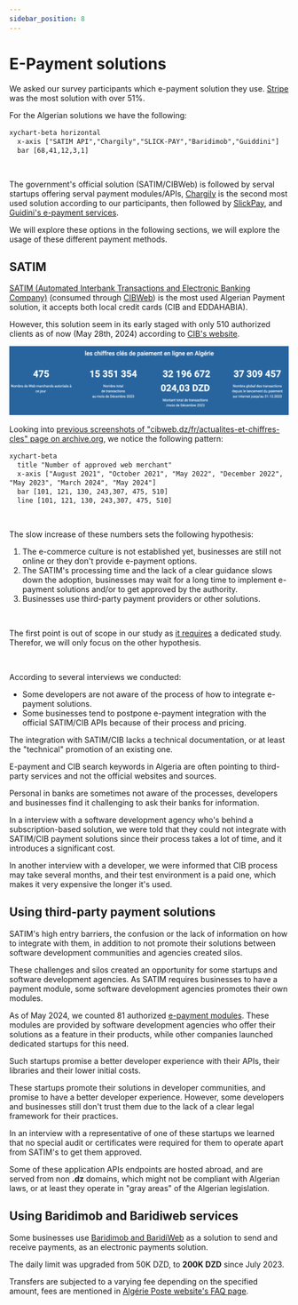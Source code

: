 ```yaml
---
sidebar_position: 8
---
```


# E-Payment solutions

We asked our survey participants which e-payment solution they use. [Stripe](https://stripe.com/en-de) was the most solution with over 51%.

For the Algerian solutions we have the following:

```mermaid
xychart-beta horizontal
  x-axis ["SATIM API","Chargily","SLICK-PAY","Baridimob","Guiddini"]
  bar [68,41,12,3,1]
```

<br/>

The government's official solution (SATIM/CIBWeb) is followed by serval startups offering serval payment modules/APIs, [Chargily](https://chargily.com/) is the second most used solution according to our participants, then followed by [SlickPay](https://www.slick-pay.com/), and [Guidini's e-payment services](https://guiddini.com.dz/e-paiement-en-algerie/). 

We will explore these options in the following sections, we will explore the usage of these different payment methods.

## SATIM

[SATIM (Automated Interbank Transactions and Electronic Banking Company)](https://www.satim.dz/) (consumed through [CIBWeb](https://www.cibweb.dz/fr/)) is the most used Algerian Payment solution, it accepts both local credit cards (CIB and EDDAHABIA).

However, this solution seem in its early staged with only 510 authorized clients as of now (May 28th, 2024) according to [CIB's website](https://www.cibweb.dz/fr/actualites-et-chiffres-cles).

![CIB WEB Data](/img/stats/cib-web-data.png)

Looking into [previous screenshots of "cibweb.dz/fr/actualites-et-chiffres-cles" page on archive.org](https://web.archive.org/web/20240000000000*/https://cibweb.dz/fr/actualites-et-chiffres-cles), we notice the following pattern:

```mermaid
xychart-beta
  title "Number of approved web merchant"
  x-axis ["August 2021", "October 2021", "May 2022", "December 2022", "May 2023", "March 2024", "May 2024"]
  bar [101, 121, 130, 243,307, 475, 510]
  line [101, 121, 130, 243,307, 475, 510]
```

<br/>

The slow increase of these numbers sets the following hypothesis:

1. The e-commerce culture is not established yet, businesses are still not online or they don't provide e-payment options.
2. The SATIM's processing time and the lack of a clear guidance slows down the adoption, businesses may wait for a long time to implement e-payment solutions and/or to get approved by the authority.
3. Businesses use third-party payment providers or other solutions.

<br/>

The first point is out of scope in our study as [it requires](/docs/closing#e-commerce) a dedicated study. Therefor, we will only focus on the other hypothesis.

<br/>

According to several interviews we conducted:

- Some developers are not aware of the process of how to integrate e-payment solutions.
- Some businesses tend to postpone e-payment integration with the official SATIM/CIB APIs because of their process and pricing.

The integration with SATIM/CIB lacks a technical documentation, or at least the "technical" promotion of an existing one.

E-payment and CIB search keywords in Algeria are often pointing to third-party services and not the official websites and sources.

Personal in banks are sometimes not aware of the processes, developers and businesses find it challenging to ask their banks for information.

In a interview with a software development agency who's behind a subscription-based solution, we were told that they could not integrate with SATIM/CIB payment solutions since their process takes a lot of time, and it introduces a significant cost.

In another interview with a developer, we were informed that CIB process may take several months, and their test environment is a paid one, which makes it very expensive the longer it's used.

## Using third-party payment solutions

SATIM's high entry barriers, the confusion or the lack of information on how to integrate with them, in addition to not promote their solutions between software development communities and agencies created silos.

These challenges and silos created an opportunity for some startups and software development agencies. As SATIM requires businesses to have a payment module, some software development agencies promotes their own modules.

As of May 2024, we counted 81 authorized [e-payment modules](https://www.cibweb.dz/fr/modules-autorise/). These modules are provided by software development agencies who offer their solutions as a feature in their products, while other companies launched dedicated startups for this need.

Such startups promise a better developer experience with their APIs, their libraries and their lower initial costs.

These startups promote their solutions in developer communities, and promise to have a better developer experience. However, some developers and businesses still don't trust them due to the lack of a clear legal framework for their practices.

In an interview with a representative of one of these startups we learned that no special audit or certificates were required for them to operate apart from SATIM's to get them approved.

Some of these application APIs endpoints are hosted abroad, and are served from non **.dz** domains, which might not be compliant with Algerian laws, or at least they operate in "gray areas" of the Algerian legislation.

## Using Baridimob and Baridiweb services

Some businesses use [Baridimob and BaridiWeb](https://www.poste.dz/services/professional/baridimobweb) as a solution to send and receive payments, as an electronic payments solution.

The daily limit was upgraded from 50K DZD, to **200K DZD** since July 2023. 

Transfers are subjected to a varying fee depending on the specified amount, fees are mentioned in [Algérie Poste website's FAQ page](https://www.poste.dz/faqM).
